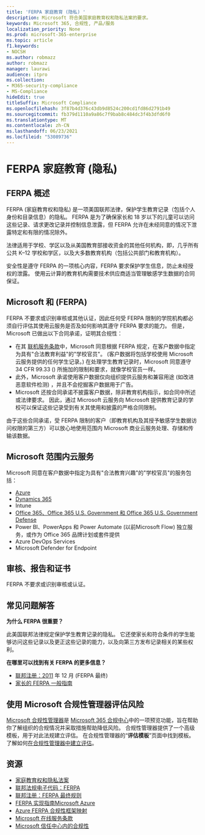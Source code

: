 ```yaml
---
title: 'FERPA 家庭教育 (隐私) '
description: Microsoft 符合美国家庭教育权和隐私法案的要求。
keywords: Microsoft 365, 合规性, 产品/服务
localization_priority: None
ms.prod: microsoft-365-enterprise
ms.topic: article
f1.keywords:
- NOCSH
ms.author: robmazz
author: robmazz
manager: laurawi
audience: itpro
ms.collection:
- M365-security-compliance
- MS-Compliance
hideEdit: true
titleSuffix: Microsoft Compliance
ms.openlocfilehash: 3f87b4d376c43db9d8524c200cd1fd86d2791b49
ms.sourcegitcommit: fb379d1110a9a86c7f9bab8c484dc3f4b3dfd6f0
ms.translationtype: MT
ms.contentlocale: zh-CN
ms.lasthandoff: 06/23/2021
ms.locfileid: "53089736"
---
```

# <a name="family-educational-rights-and-privacy-act-ferpa"></a>FERPA 家庭教育 (隐私) 

## <a name="ferpa-overview"></a>FERPA 概述

FERPA (家庭教育权和隐私) 是一项美国联邦法律，保护学生教育记录（包括个人身份和目录信息）的隐私。 FERPA 是为了确保家长和 18 岁以下的儿童可以访问这些记录、请求更改记录并控制信息泄露，但 FERPA 允许在未经同意的情况下泄露特定和有限的情况除外。

法律适用于学校、学区以及从美国教育部接收资金的其他任何机构，即，几乎所有公共 K–12 学校和学区，以及大多数教育机构（包括公共部门和教育机构）。

安全性是遵守 FERPA 的一项核心内容，FERPA 要求保护学生信息，防止未经授权的泄露。 使用云计算的教育机构需要技术供应商适当管理敏感学生数据的合同保证。

## <a name="microsoft-and-ferpa"></a>Microsoft 和 (FERPA) 

FERPA 不要求或识别审核或其他认证，因此任何受 FERPA 限制的学院机构都必须自行评估其使用云服务是否及如何影响其遵守 FERPA 要求的能力。 但是，Microsoft 已做出以下合同承诺，证明其合规性：

- 在其 [联机服务条款](https://aka.ms/Online-Services-Terms)中，Microsoft 同意根据 FERPA 规定，在客户数据中指定为具有"合法教育利益"的"学校官员"。  (客户数据将包括学校使用 Microsoft 云服务提供的任何学生记录。) 在处理学生教育记录时，Microsoft 同意遵守 34 CFR 99.33 () 所施加的限制和要求，就像学校官员一样。
- 此外，Microsoft 承诺使用客户数据仅向组织提供云服务和兼容用途 (如改进恶意软件检测) ，并且不会挖掘客户数据用于广告。
- Microsoft 还按合同承诺不披露客户数据，除非教育机构指示，如合同中所述或法律要求。 因此，通过 Microsoft 云服务向 Microsoft 提供教育记录的学校可以保证这些记录受到有关其使用和披露的严格合同限制。

由于这些合同承诺，受 FERPA 限制的客户（即教育机构及其授予敏感学生数据访问权限的第三方）可以放心地使用范围内 Microsoft 商业云服务处理、存储和传输该数据。

## <a name="microsoft-in-scope-cloud-services"></a>Microsoft 范围内云服务

Microsoft 同意在客户数据中指定为具有"合法教育兴趣"的"学校官员"的服务包括：

- [Azure](https://aka.ms/AzureCompliance)
- [Dynamics 365](https://aka.ms/d365-compliance-list)
- Intune
- [Office 365、Office 365 U.S. Government 和 Office 365 U.S. Government Defense](https://go.microsoft.com/fwlink/p/?LinkID=2077751)
- Power BI、PowerApps 和 Power Automate (以前Microsoft Flow) 独立服务，或作为 Office 365 品牌计划或套件提供
- Azure DevOps Services
- Microsoft Defender for Endpoint

## <a name="audits-reports-and-certificates"></a>审核、报告和证书

FERPA 不要求或识别审核或认证。

## <a name="frequently-asked-questions"></a>常见问题解答

**为什么 FERPA 很重要？**

此美国联邦法律规定保护学生教育记录的隐私。 它还使家长和符合条件的学生能够访问这些记录以及更正这些记录的能力，以及向第三方发布记录相关的某些权利。

**在哪里可以找到有关 FERPA 的更多信息？**

- [联邦注册：2011](https://aka.ms/ferpa-reg) 年 12 月 (FERPA 最终) 
- [家长的 FERPA 一般指南](https://www2.ed.gov/policy/gen/guid/fpco/ferpa/parents.html)

## <a name="use-microsoft-compliance-manager-to-assess-your-risk"></a>使用 Microsoft 合规性管理器评估风险

[Microsoft 合规性管理器](/microsoft-365/compliance/compliance-manager)是 [Microsoft 365 合规中心](/microsoft-365/compliance/microsoft-365-compliance-center)中的一项预览功能，旨在帮助你了解组织的合规情况并采取措施帮助降低风险。 合规性管理器提供了一个高级模板，用于对此法规建立评估。 在合规性管理器的“**评估模板**”页面中找到模板。 了解如何[在合规性管理器中建立评估](/microsoft-365/compliance/compliance-manager-assessments)。

## <a name="resources"></a>资源

- [家庭教育权和隐私法案](https://www.ed.gov/policy/gen/guid/fpco/ferpa/index.html)
- [联邦法规电子代码：FERPA](https://aka.ms/FERPA-GPO)
- [联邦注册：FERPA 最终规则](https://aka.ms/ferpa-reg)
- [FERPA 实现指南Microsoft Azure](https://aka.ms/azureferpa)
- [Azure FERPA 合规性框架映射](https://aka.ms/AzureFERPAMapping)
- [Microsoft 在线服务条款](https://aka.ms/Online-Services-Terms)
- [Microsoft 信任中心内的合规性](https://www.microsoft.com/trust-center/compliance/compliance-overview)
